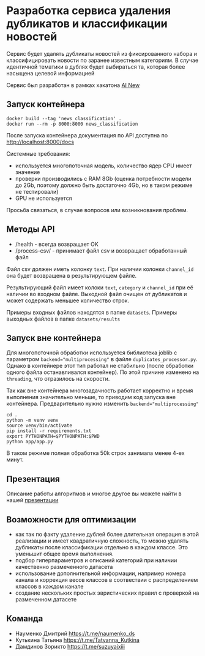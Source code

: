 # Разработка сервиса удаления дубликатов и классификации новостей
Сервис будет удалять дубликаты новостей из фиксированного набора и классифицировать новости по заранее известным категориям. В случае идентичной тематики в дублях будет выбираться та, которая более насыщена целевой информацией

Сервис был разработан в рамках хакатона [AI New](https://codenrock.com/contests/ai-news#/)


## Запуск контейнера

`docker build --tag 'news_classification' . `<br>
`docker run --rm -p 8000:8000 news_classification`

После запуска контейнера документация по API доступна по [http://localhost:8000/docs]()

Системные требования:

- используется многопоточная модель, количество ядер CPU имеет значение
- проверки производились с RAM 8Gb (оценка потребности модели до 2Gb, поэтому должно быть достаточно 4Gb, но в таком режиме не тестировали)
- GPU не используется

Просьба связаться, в случае вопросов или возникнования проблем. 


## Методы API
- /health - всегда возвращает OK
- /process-csv/ - принимает файл csv и возвращает обработанный файл

Файл csv должен иметь колонку `text`. При наличии колонки `channel_id` она будет возвращена в результирующем файле. 

Результирующий файл имеет колоки `text`, `category` и `channel_id` при её наличии во входном файле. Выходной файл очищен от дубликатов и может содержать меньшее количество строк.

Примеры входных файлов находятся в папке `datasets`. Примеры выходных файлов в папке `datasets/results`

## Запуск вне контейнера

Для многопоточной обработки используется библиотека joblib с параметром `backend="multiprocessing"` в файле `duplicates_processor.py`. Однако в контейнере этот тип работал не стабильно (после обработки одного файла останавливался контейнер). По этой причине изменено на `threading`, что отразилось на скорости.

Так как вне контейнера многозадачность работает корректно и время выполнения значительно меньше, то приводим код запуска вне контейнера. Предварительно нужно изменить `backend="multiprocessing"`

`cd .`<br>
`python -m venv venv`<br>
`source venv/bin/activate`<br>
`pip install -r requirements.txt`<br>
`export PYTHONPATH=$PYTHONPATH:$PWD`<br>
`python app/app.py`<br>

В таком режиме полная обработка 50k строк занимала менее 4-ех минут.

## Презентация
Описание работы алгоритмов и многое другое вы можете найти в нашей [презентации](https://github.com/dmitrii-naumenko/news-classification/blob/main/presentation/news-classification.pdf) 



## Возможности для оптимизации
- как так по факту удаление дублей более длительная операция в этой реализации и имеет квадратичную сложность, то можно удалять дубликаты после классификации отдельно в каждом классе. Это уменьшит общее время выполнения.
- подбор гиперпараметров и описаний категорий при наличии качественно размеченного датасета
- использование дополнительной информации, например номера канала и коррекция весов классов в соотвествии с распределением классов в каждом канале
- создание нескольких простых эвристических правил с проверкой на размеченном датасете

## Команда

- Науменко Дмитрий https://t.me/naumenko_ds
- Кутькина Татьяна https://t.me/Tatyanna_Kutkina
- Дамдинов Зорикто https://t.me/suzuyajxiii

